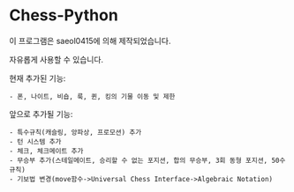 # Chess-Python
이 프로그램은 saeol0415에 의해 제작되었습니다.

자유롭게 사용할 수 있습니다.

현재 추가된 기능:
```
- 폰, 나이트, 비숍, 룩, 퀸, 킹의 기물 이동 및 제한
```
앞으로 추가될 기능:
```
- 특수규칙(캐슬링, 앙파상, 프로모션) 추가
- 턴 시스템 추가
- 체크, 체크메이트 추가
- 무승부 추가(스테일메이트, 승리할 수 없는 포지션, 합의 무승부, 3회 동형 포지션, 50수 규칙)
- 기보법 변경(move함수->Universal Chess Interface->Algebraic Notation)
